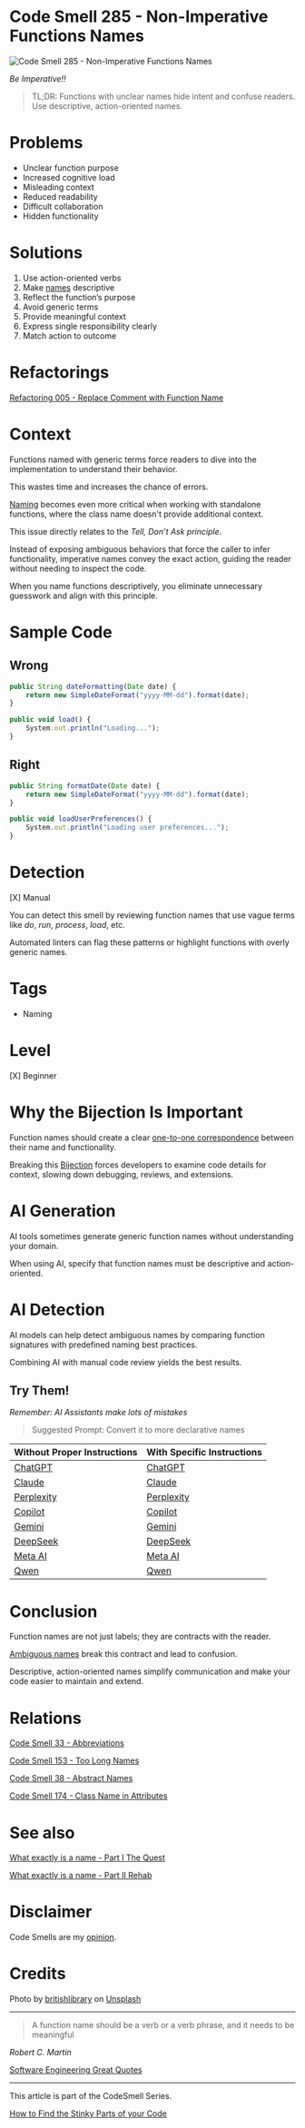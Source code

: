 # Code Smell 285 - Non-Imperative Functions Names

![Code Smell 285 - Non-Imperative Functions Names](Code%20Smell%20285%20-%20Non-Imperative%20Functions%20Names.jpg)

*Be Imperative!!*

> TL;DR: Functions with unclear names hide intent and confuse readers. Use descriptive, action-oriented names.

# Problems

- Unclear function purpose
- Increased cognitive load
- Misleading context
- Reduced readability
- Difficult collaboration
- Hidden functionality

# Solutions

1. Use action-oriented verbs
2. Make [names](https://github.com/mcsee/Software-Design-Articles/tree/main/Articles/Theory/What%20exactly%20is%20a%20name%20-%20Part%20I%20The%20Quest/readme.md) descriptive
3. Reflect the function’s purpose
4. Avoid generic terms
5. Provide meaningful context
6. Express single responsibility clearly
7. Match action to outcome

# Refactorings

[Refactoring 005 - Replace Comment with Function Name](https://github.com/mcsee/Software-Design-Articles/tree/main/Articles/Refactorings/Refactoring%20005%20-%20Replace%20Comment%20with%20Function%20Name/readme.md)

# Context

Functions named with generic terms force readers to dive into the implementation to understand their behavior. 

This wastes time and increases the chance of errors. 

[Naming](https://github.com/mcsee/Software-Design-Articles/tree/main/Articles/Theory/What%20exactly%20is%20a%20name%20-%20Part%20II%20Rehab/readme.md) becomes even more critical when working with standalone functions, where the class name doesn't provide additional context.

This issue directly relates to the *Tell, Don’t Ask principle*. 

Instead of exposing ambiguous behaviors that force the caller to infer functionality, imperative names convey the exact action, guiding the reader without needing to inspect the code. 

When you name functions descriptively, you eliminate unnecessary guesswork and align with this principle.

# Sample Code

## Wrong

<!-- [Gist Url](https://gist.github.com/mcsee/2a6f11c6af157a4b5025c7e1ca12b8bc) -->

```javascript
public String dateFormatting(Date date) {
    return new SimpleDateFormat("yyyy-MM-dd").format(date);
}

public void load() {
    System.out.println("Loading...");
}
```

## Right

<!-- [Gist Url](https://gist.github.com/mcsee/2ea10469fbc891b3a2003e1c308cd3dd) -->

```javascript
public String formatDate(Date date) {
    return new SimpleDateFormat("yyyy-MM-dd").format(date);
}

public void loadUserPreferences() {
    System.out.println("Loading user preferences...");
}
```

# Detection

[X] Manual

You can detect this smell by reviewing function names that use vague terms like *do*, *run*, *process*, *load*, etc. 

Automated linters can flag these patterns or highlight functions with overly generic names.

# Tags

- Naming

# Level

[X] Beginner

# Why the Bijection Is Important 

Function names should create a clear [one-to-one correspondence]((https://github.com/mcsee/Software-Design-Articles/tree/main/Articles/Theory/What%20is%20(wrong%20with)%20software/readme.md)) between their name and functionality. 

Breaking this [Bijection](https://github.com/mcsee/Software-Design-Articles/tree/main/Articles/Theory/The%20One%20and%20Only%20Software%20Design%20Principle/readme.md)  forces developers to examine code details for context, slowing down debugging, reviews, and extensions.

# AI Generation

AI tools sometimes generate generic function names without understanding your domain. 

When using AI, specify that function names must be descriptive and action-oriented.

# AI Detection

AI models can help detect ambiguous names by comparing function signatures with predefined naming best practices. 

Combining AI with manual code review yields the best results.

## Try Them!

*Remember: AI Assistants make lots of mistakes*

> Suggested Prompt: Convert it to more declarative names

| Without Proper Instructions    | With Specific Instructions |
| -------- | ------- |
| [ChatGPT](https://chat.openai.com/?q=Correct+and+explain+this+code%3A+%60%60%60javascript%0D%0Apublic+String+dateFormatting%28Date+date%29+%7B%0D%0A++++return+new+SimpleDateFormat%28%22yyyy-MM-dd%22%29.format%28date%29%3B%0D%0A%7D%0D%0A%0D%0Apublic+void+load%28%29+%7B%0D%0A++++System.out.println%28%22Loading...%22%29%3B%0D%0A%7D%0D%0A%60%60%60) | [ChatGPT](https://chat.openai.com/?q=Convert+it+to+more+declarative+names%3A+%60%60%60javascript%0D%0Apublic+String+dateFormatting%28Date+date%29+%7B%0D%0A++++return+new+SimpleDateFormat%28%22yyyy-MM-dd%22%29.format%28date%29%3B%0D%0A%7D%0D%0A%0D%0Apublic+void+load%28%29+%7B%0D%0A++++System.out.println%28%22Loading...%22%29%3B%0D%0A%7D%0D%0A%60%60%60) |
| [Claude](https://claude.ai/new?q=Correct+and+explain+this+code%3A+%60%60%60javascript%0D%0Apublic+String+dateFormatting%28Date+date%29+%7B%0D%0A++++return+new+SimpleDateFormat%28%22yyyy-MM-dd%22%29.format%28date%29%3B%0D%0A%7D%0D%0A%0D%0Apublic+void+load%28%29+%7B%0D%0A++++System.out.println%28%22Loading...%22%29%3B%0D%0A%7D%0D%0A%60%60%60) | [Claude](https://claude.ai/new?q=Convert+it+to+more+declarative+names%3A+%60%60%60javascript%0D%0Apublic+String+dateFormatting%28Date+date%29+%7B%0D%0A++++return+new+SimpleDateFormat%28%22yyyy-MM-dd%22%29.format%28date%29%3B%0D%0A%7D%0D%0A%0D%0Apublic+void+load%28%29+%7B%0D%0A++++System.out.println%28%22Loading...%22%29%3B%0D%0A%7D%0D%0A%60%60%60) |
| [Perplexity](https://www.perplexity.ai/?q=Correct+and+explain+this+code%3A+%60%60%60javascript%0D%0Apublic+String+dateFormatting%28Date+date%29+%7B%0D%0A++++return+new+SimpleDateFormat%28%22yyyy-MM-dd%22%29.format%28date%29%3B%0D%0A%7D%0D%0A%0D%0Apublic+void+load%28%29+%7B%0D%0A++++System.out.println%28%22Loading...%22%29%3B%0D%0A%7D%0D%0A%60%60%60) | [Perplexity](https://www.perplexity.ai/?q=Convert+it+to+more+declarative+names%3A+%60%60%60javascript%0D%0Apublic+String+dateFormatting%28Date+date%29+%7B%0D%0A++++return+new+SimpleDateFormat%28%22yyyy-MM-dd%22%29.format%28date%29%3B%0D%0A%7D%0D%0A%0D%0Apublic+void+load%28%29+%7B%0D%0A++++System.out.println%28%22Loading...%22%29%3B%0D%0A%7D%0D%0A%60%60%60) |
| [Copilot](https://www.bing.com/chat?showconv=1&sendquery=1&q=Correct+and+explain+this+code%3A+%60%60%60javascript%0D%0Apublic+String+dateFormatting%28Date+date%29+%7B%0D%0A++++return+new+SimpleDateFormat%28%22yyyy-MM-dd%22%29.format%28date%29%3B%0D%0A%7D%0D%0A%0D%0Apublic+void+load%28%29+%7B%0D%0A++++System.out.println%28%22Loading...%22%29%3B%0D%0A%7D%0D%0A%60%60%60) | [Copilot](https://www.bing.com/chat?showconv=1&sendquery=1&q=Convert+it+to+more+declarative+names%3A+%60%60%60javascript%0D%0Apublic+String+dateFormatting%28Date+date%29+%7B%0D%0A++++return+new+SimpleDateFormat%28%22yyyy-MM-dd%22%29.format%28date%29%3B%0D%0A%7D%0D%0A%0D%0Apublic+void+load%28%29+%7B%0D%0A++++System.out.println%28%22Loading...%22%29%3B%0D%0A%7D%0D%0A%60%60%60) |
| [Gemini](https://gemini.google.com/) | [Gemini](https://gemini.google.com/) | 
| [DeepSeek](https://chat.deepseek.com/) | [DeepSeek](https://chat.deepseek.com/) | 
| [Meta AI](https://www.meta.ai/chat) | [Meta AI](https://www.meta.ai/) | 
| [Qwen](https://chat.qwen.ai/) | [Qwen](https://chat.qwen.ai/) | 

# Conclusion

Function names are not just labels; they are contracts with the reader. 

[Ambiguous names]([https://github.com/mcsee/Software-Design-Articles/tree/main/Articles/Theory/What%20exactly%20is%20a%20name%20-%20Part%20II%20Rehab/readme.md) break this contract and lead to confusion. 

Descriptive, action-oriented names simplify communication and make your code easier to maintain and extend.

# Relations

[Code Smell 33 - Abbreviations](https://github.com/mcsee/Software-Design-Articles/tree/main/Articles/Code%20Smells/Code%20Smell%2033%20-%20Abbreviations/readme.md)

[Code Smell 153 - Too Long Names](https://github.com/mcsee/Software-Design-Articles/tree/main/Articles/Code%20Smells/Code%20Smell%20153%20-%20Too%20Long%20Names/readme.md)

[Code Smell 38 - Abstract Names](https://github.com/mcsee/Software-Design-Articles/tree/main/Articles/Code%20Smells/Code%20Smell%2038%20-%20Abstract%20Names/readme.md)

[Code Smell 174 - Class Name in Attributes](https://github.com/mcsee/Software-Design-Articles/tree/main/Articles/Code%20Smells/Code%20Smell%20174%20-%20Class%20Name%20in%20Attributes/readme.md)

# See also

[What exactly is a name - Part I The Quest](https://github.com/mcsee/Software-Design-Articles/tree/main/Articles/Theory/What%20exactly%20is%20a%20name%20-%20Part%20I%20The%20Quest/readme.md)

[What exactly is a name - Part II Rehab](https://github.com/mcsee/Software-Design-Articles/tree/main/Articles/Theory/What%20exactly%20is%20a%20name%20-%20Part%20II%20Rehab/readme.md)

# Disclaimer

Code Smells are my [opinion](https://github.com/mcsee/Software-Design-Articles/tree/main/Articles/Blogging/I%20Wrote%20More%20than%2090%20Articles%20on%202021%20Here%20is%20What%20I%20Learned/readme.md).

# Credits    

Photo by [britishlibrary](https://unsplash.com/@britishlibrary) on [Unsplash](https://unsplash.com/photos/grayscale-photo-of-men-standing-beside-houses-toxJVcTa26k)
  
* * *

> A function name should be a verb or a verb phrase, and it needs to be
meaningful

_Robert C. Martin_
 
[Software Engineering Great Quotes](https://github.com/mcsee/Software-Design-Articles/tree/main/Articles/Quotes/Software%20Engineering%20Great%20Quotes/readme.md)

* * *

This article is part of the CodeSmell Series.

[How to Find the Stinky Parts of your Code](https://github.com/mcsee/Software-Design-Articles/tree/main/Articles/Code%20Smells/How%20to%20Find%20the%20Stinky%20parts%20of%20your%20Code/readme.md)